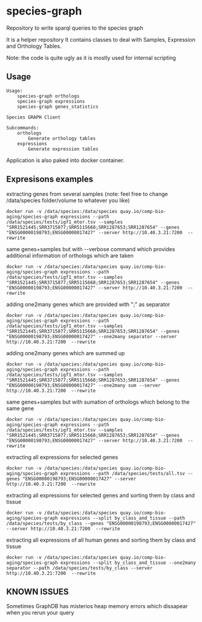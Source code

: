 # species-graph
Repository to write sparql queries to the species graph

It is a helper repository
It contains classes to deal with Samples, Expression and Orthology Tables.

Note: the code is quite ugly as it is mostly used for internal scripting

Usage
-----
```
Usage:
    species-graph orthologs
    species-graph expressions
    species-graph genes_statistics

Species GRAPH Client

Subcommands:
    orthologs
        Generate orthology tables
    expressions
        Generate expression tables
```

Application is also paked into docker container.

Expresisons examples
--------------------

extracting genes from several samples (note: feel free to change /data/species folder/volume to whatever you like)
```
docker run -v /data/species:/data/species quay.io/comp-bio-aging/species-graph expressions --path /data/species/tests/igf1_mtor.tsv --samples "SRR1521445;SRR3715877;SRR5115668;SRR1287653;SRR1287654" --genes "ENSG00000198793;ENSG00000017427" --server http://10.40.3.21:7200  --rewrite 
```
same genes+samples but with --verbose command which provides additional information of orthologs which are taken
```
docker run -v /data/species:/data/species quay.io/comp-bio-aging/species-graph expressions --path /data/species/tests/igf1_mtor.tsv --samples "SRR1521445;SRR3715877;SRR5115668;SRR1287653;SRR1287654" --genes "ENSG00000198793;ENSG00000017427" --server http://10.40.3.21:7200  --rewrite 
```
adding one2many genes which are provided with ";" as separator
```
docker run -v /data/species:/data/species quay.io/comp-bio-aging/species-graph expressions --path /data/species/tests/igf1_mtor.tsv --samples "SRR1521445;SRR3715877;SRR5115668;SRR1287653;SRR1287654" --genes "ENSG00000198793;ENSG00000017427" --one2many separator --server http://10.40.3.21:7200  --rewrite 
```
adding one2many genes which are summed up
```
docker run -v /data/species:/data/species quay.io/comp-bio-aging/species-graph expressions --path /data/species/tests/igf1_mtor.tsv --samples "SRR1521445;SRR3715877;SRR5115668;SRR1287653;SRR1287654" --genes "ENSG00000198793;ENSG00000017427" --one2many sum --server http://10.40.3.21:7200  --rewrite 
```

same genes+samples but with sumation of orthologs which belong to the same gene
```
docker run -v /data/species:/data/species quay.io/comp-bio-aging/species-graph expressions --path /data/species/tests/igf1_mtor.tsv --samples "SRR1521445;SRR3715877;SRR5115668;SRR1287653;SRR1287654" --genes "ENSG00000198793;ENSG00000017427" --server http://10.40.3.21:7200  --rewrite 
```
extracting all expressions for selected genes
```
docker run -v /data/species:/data/species quay.io/comp-bio-aging/species-graph expressions --path /data/species/tests/all.tsv --genes "ENSG00000198793;ENSG00000017427" --server http://10.40.3.21:7200  --rewrite 
```
extracting all expressions for selected genes and sorting them by class and tissue
```
docker run -v /data/species:/data/species quay.io/comp-bio-aging/species-graph expressions --split by_class_and_tissue --path /data/species/tests/by_class --genes "ENSG00000198793;ENSG00000017427" --server http://10.40.3.21:7200  --rewrite 
```
extracting all expressions of all human genes and sorting them by class and tissue
```
docker run -v /data/species:/data/species quay.io/comp-bio-aging/species-graph expressions --split by_class_and_tissue --one2many separator --path /data/species/tests/by_class --server http://10.40.3.21:7200  --rewrite 
```


KNOWN ISSUES
------------

Sometimes GraphDB has misterios heap memory errors which dissapear when you rerun your query